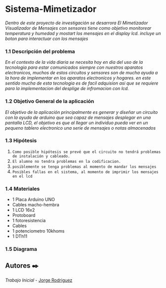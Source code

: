 # Sistema-Mimetizador

_Dentro de este proyecto de investigación se desarrora El Mimetizador Visualizador de Mensajes con sensores tiene como objetivo monitorear temperatura y humedad y mostart los mensajes en el display lcd.
incluye un boton para interactuar con los mensajes_

### 1.1 Descripción del problema

_En el contexto de la vida diaria se necesita hoy en dia del uso de la tecnologia para estar comunicados siempre con nuestros aparatos electronicos, muchos de estos circuitos y sensores son de mucha ayuda a la hora de implementar en los aparatos electronicos y hogares. en este sentido mucha de esta tecnologia es de facil adquision asi que se requiere para la implementacion del desplige de infromacion con lcd._

### 1.2 Objetivo General de la aplicación

_El objetivo de la aplicación principalmente es generar y diseñar un circuito con la ayuda de arduino que sea capaz de mensajes desplegar en una pantalla LCD, el objetivo es que al llegar un individuo pueda ver en un pequeno tablero electronico una serie de mensajes o notas almacenados_

### 1.3 Hipótesis

1. `Como posible hipótesis se prevé que el circuito no tendrá problemas de instalación y cableado.`
2. `El alumno no tendra problemas en la codificacion.`
3. `posiblemente se tenga problemas al momento de mandar los mensajes`
4. `Posibles fallas en el sistema, al momento de imprimir los mensajes en el lcd`

### 1.4 Materiales 

* 1 Placa Arduino UNO
* Cables macho-hembra
* 1 LCD 16x2
* Protoboard
* 1 fotoresistencia
* Cables
* 1 potenciometro 10khoms
* 1 DTh11

### 1.5 Diagrama
## Autores ✒️


*Trabajo Inicial* - [Jorge Rodriguez](https://github.com/George-Luna)
